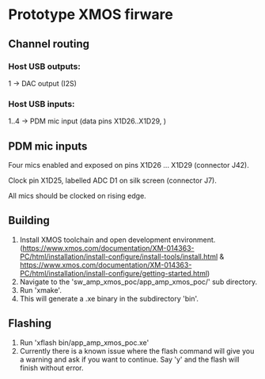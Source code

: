 # Prototype XMOS firware

## Channel routing

### Host USB outputs:

1 -> DAC output (I2S)

### Host USB inputs:

1..4 -> PDM mic input (data pins X1D26..X1D29, )

## PDM mic inputs

Four mics enabled and exposed on pins X1D26 ... X1D29 (connector J42).

Clock pin X1D25, labelled ADC D1 on silk screen (connector J7).

All mics should be clocked on rising edge.

## Building

1. Install XMOS toolchain and open development environment. (https://www.xmos.com/documentation/XM-014363-PC/html/installation/install-configure/install-tools/install.html & https://www.xmos.com/documentation/XM-014363-PC/html/installation/install-configure/getting-started.html)
2. Navigate to the 'sw_amp_xmos_poc/app_amp_xmos_poc/' sub directory.
3. Run 'xmake'.
4. This will generate a .xe binary in the subdirectory 'bin'.

## Flashing
1. Run 'xflash bin/app_amp_xmos_poc.xe'
2. Currently there is a known issue where the flash command will give you a warning and ask if you want to continue. Say 'y' and the flash will finish without error.
